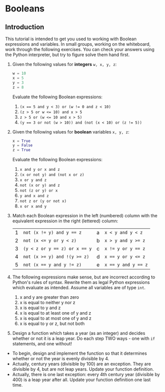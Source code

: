 # Booleans

## Introduction
This tutorial is intended to get you used to working with Boolean expressions and variables. In small groups, working on the whiteboard, work through the following exercises. You can check your answers using the Python interpreter, but try to figure solve them hand first.

1. Given the following values for **integers** `w, x, y, z`:
    
    ```python
    w = 10
    x = 5
    y = 3
    z = 8
    ```
    Evaluate the following Boolean expressions:
    1. `(x == 5 and y < 3) or (w != 0 and z < 10)`
    2. `(z > 5 or w <= 10) and x > 5`
    3. `z > 5 or (w <= 10 and x > 5)`
    4. `(y == 3 or not (w > 10)) and (not (x < 10) or (z != 5))`

2.  Given the following values for **boolean** variables `x, y, z`:

    ```python
    x = True
    y = False
    z = True
    ```

    Evaluate the following Boolean expressions:
    1. `x and y or x and z`
    2. `(x or not y) and (not x or z)`
    3. `x or y and z`
    4. `not (x or y) and z`
    5. `not (z or y) or x`
    6. `y and x and z`
    7. `not z or (y or not x)`
    8. `x or x and y`

3. Match each Boolean expression in the left (numbered) column with the equivalent expression in the right (lettered) column:

    |     |                               |     |                     |
    | --- | ----------------------------- | --- | ------------------- |
    | 1   | `not (x != y) and y == z`     | a   | `x < y and y < z`   |
    | 2   | `not (x <= y or y < z)`       | b   | `x > y and y >= z`  |
    | 3   | `(y < z or y == z) or x == y` | c   | `x != y or y == z`  |
    | 4   | `not (x >= y) and !(y >= z)`  | d   | `x == y or y <= z`  |
    | 5   | `not (x == y and y != z)`     | e   | `x == y and y == z` |

4. The following expressions make sense, but are incorrect according to Python's rules of syntax. Rewrite them as legal Python expressions which evaluate as intended. Assume all variables are of type `int`.

    1. x and y are greater than zero		
    2. x is equal to neither y nor z
    3. x is equal to y and z
    4. x is equal to at least one of y and z
    5. x is equal to at most one of y and z
    6. x is equal to y or z, but not both		

5. Design a function which takes a year (as an integer) and decides whether or not it is a leap year.  Do each step TWO ways - one with `if` statements, and one without!

- To begin, design and implement the function so that it determines whether or not the year is evenly divisible by 4.
- Actually, century years (divisible by 100) are an exception.  They are divisible by 4, but are not leap years. Update your function definition.
- Actually, there is one last exception: every 4th century year (divisible by 400) is a leap year after all. Update your function definition one last time.
